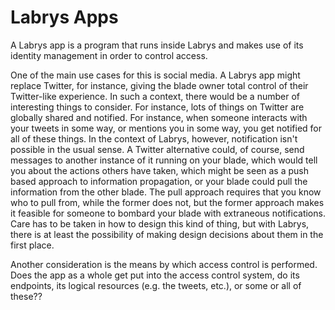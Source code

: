 # Labrys Apps

A Labrys app is a program that runs inside Labrys and makes use of its identity management in order to control access.

One of the main use cases for this is social media. A Labrys app might replace Twitter, for instance, giving the blade owner total control of their Twitter-like experience. In such a context, there would be a number of interesting things to consider. For instance, lots of things on Twitter are globally shared and notified. For instance, when someone interacts with your tweets in some way, or mentions you in some way, you get notified for all of these things. In the context of Labrys, however, notification isn't possible in the usual sense. A Twitter alternative could, of course, send messages to another instance of it running on your blade, which would tell you about the actions others have taken, which might be seen as a push based approach to information propagation, or your blade could pull the information from the other blade. The pull approach requires that you know who to pull from, while the former does not, but the former approach makes it feasible for someone to bombard your blade with extraneous notifications. Care has to be taken in how to design this kind of thing, but with Labrys, there is at least the possibility of making design decisions about them in the first place.

Another consideration is the means by which access control is performed. Does the app as a whole get put into the access control system, do its endpoints, its logical resources (e.g. the tweets, etc.), or some or all of these??
